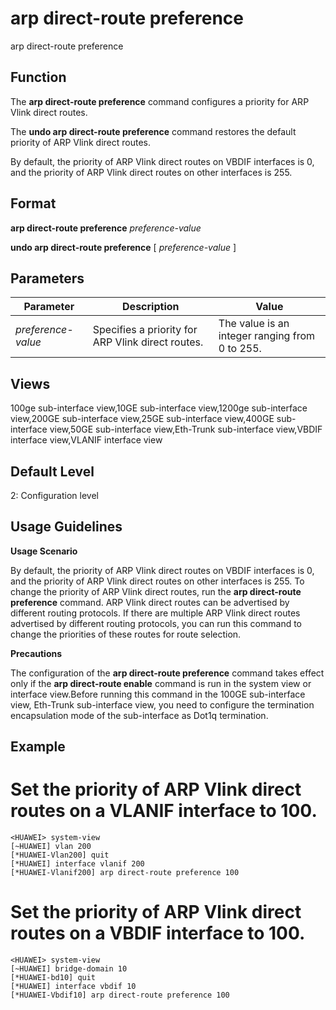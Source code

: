 arp direct-route preference
===========================

arp direct-route preference

Function
--------



The **arp direct-route preference** command configures a priority for ARP Vlink direct routes.

The **undo arp direct-route preference** command restores the default priority of ARP Vlink direct routes.



By default, the priority of ARP Vlink direct routes on VBDIF interfaces is 0, and the priority of ARP Vlink direct routes on other interfaces is 255.


Format
------

**arp direct-route preference** *preference-value*

**undo arp direct-route preference** [ *preference-value* ]


Parameters
----------

| Parameter | Description | Value |
| --- | --- | --- |
| *preference-value* | Specifies a priority for ARP Vlink direct routes. | The value is an integer ranging from 0 to 255. |



Views
-----

100ge sub-interface view,10GE sub-interface view,1200ge sub-interface view,200GE sub-interface view,25GE sub-interface view,400GE sub-interface view,50GE sub-interface view,Eth-Trunk sub-interface view,VBDIF interface view,VLANIF interface view


Default Level
-------------

2: Configuration level


Usage Guidelines
----------------

**Usage Scenario**



By default, the priority of ARP Vlink direct routes on VBDIF interfaces is 0, and the priority of ARP Vlink direct routes on other interfaces is 255. To change the priority of ARP Vlink direct routes, run the **arp direct-route preference** command. ARP Vlink direct routes can be advertised by different routing protocols. If there are multiple ARP Vlink direct routes advertised by different routing protocols, you can run this command to change the priorities of these routes for route selection.



**Precautions**



The configuration of the **arp direct-route preference** command takes effect only if the **arp direct-route enable** command is run in the system view or interface view.Before running this command in the 100GE sub-interface view, Eth-Trunk sub-interface view, you need to configure the termination encapsulation mode of the sub-interface as Dot1q termination.




Example
-------

# Set the priority of ARP Vlink direct routes on a VLANIF interface to 100.
```
<HUAWEI> system-view
[~HUAWEI] vlan 200
[*HUAWEI-Vlan200] quit
[*HUAWEI] interface vlanif 200
[*HUAWEI-Vlanif200] arp direct-route preference 100

```

# Set the priority of ARP Vlink direct routes on a VBDIF interface to 100.
```
<HUAWEI> system-view
[~HUAWEI] bridge-domain 10
[*HUAWEI-bd10] quit
[*HUAWEI] interface vbdif 10
[*HUAWEI-Vbdif10] arp direct-route preference 100

```
